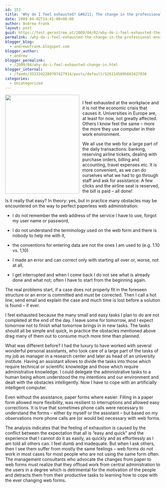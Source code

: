 ```yaml
---
id: 153
title: 'Why do I feel exhausted? &#8211; The change in the professional environment caused by technological change'
date: 2009-04-02T14:41:00+00:00
author: Andrew Frank
layout: post
guid: https://test.gerastree.at/2009/04/02/why-do-i-feel-exhausted-the-change-in-the-professional-environment-caused-by-technological-change/
permalink: /why-do-i-feel-exhausted-the-change-in-the-professional-environment-caused-by-technological-change/
blogger_blog:
  - andrewufrank.blogspot.com
blogger_author:
  - andrew
blogger_permalink:
  - /2009/04/why-do-i-feel-exhausted-change-in.html
blogger_internal:
  - /feeds/3533242289707427914/posts/default/5261145895663427836
categories:
  - Uncategorized
---
```

<a href="http://1.bp.blogspot.com/_Z6mNar6sZs4/SdTRjGMC6-I/AAAAAAAAAAk/d6nfp4ZScO4/s1600-h/CIMG8504.JPG"><img style="margin: 0pt 10px 10px 0pt; float: left; cursor: pointer; width: 240px; height: 320px;" src="http://1.bp.blogspot.com/_Z6mNar6sZs4/SdTRjGMC6-I/AAAAAAAAAAk/d6nfp4ZScO4/s320/CIMG8504.JPG" alt="" id="BLOGGER_PHOTO_ID_5320107460718160866" border="0" /></a><br />        I feel exhausted at the workplace and it is not the economic crisis that causes it. Universities in Europe are, at least for now, not greatly affected. Others I know feel the same – more the more they use computer in their work environment.   <p style="margin-bottom: 0cm;">We all use the web for a large part of the daily transactions: banking, reserving airline tickets, dealing with purchase orders, billing and accounting, travel expenses etc. It is more convenient, as we can do ourselves what we had to go through staff and ask for assistance. A few clicks and the airline seat is reserved, the bill is paid – all done!</p> <p style="margin-bottom: 0cm;">Is it really that easy? In theory: yes, but in practice many obstacles may be encountered on the way to perfect paperless web administration:</p> <ul><li><p style="margin-bottom: 0cm;">I do not remember the web address  of the service I have to use, forgot my user name or password,</p>  </li><li><p style="margin-bottom: 0cm;">I do not understand the  terminology used on the web form and there is nobody to help me with  it,</p>  </li><li><p style="margin-bottom: 0cm;">the conventions for entering data  are not the ones I am used to (e.g. 1.10 vs. 1,10)</p>  </li><li><p style="margin-bottom: 0cm;">I made an error and can correct  only with starting all over or, worse, not at all,</p>  </li><li><p style="margin-bottom: 0cm;">I get interrupted and when I come  back I do not see what is already done and what not; often I have to  start from the beginning again.</p> </li></ul> <p style="margin-bottom: 0cm;">The real problems start, if a case does not properly fit in the foreseen structure or an error is committed and must be corrected. Then I  call a hot line, send email and explain the case and much time is lost before a solution is found – if ever.  </p>  <p style="margin-bottom: 0cm;">I feel exhausted because the many small and easy tasks I plan to do are not completed at the end of the  day. I leave some for tomorrow, and I expect tomorrow not to finish what tomorrow brings in in new tasks. The tasks should all be simple and quick, in practice the obstacles mentioned above drag many of them out to consume much more time than planned.</p>  <p style="margin-bottom: 0cm;">What was different before? I had the luxury to have worked with several wonderful personal assistants, who took care of a large part of the tasks of my job as manager in a research center and later as head of an university institute. Having an assistant allows to divide the tasks into those which require technical or scientific knowledge and those which require administrative knowledge. I could delegate the administrative tasks to a human being whom understood the my intentions and our environment and dealt with the obstacles intelligently. Now I have to cope with an artificially intelligent computer.</p>  <p style="margin-bottom: 0cm;">Even without the assistance, paper forms where easier: Filling in a paper form allowed more flexibility, was resilient to interruptions and allowed easy corrections. It is true that sometimes phone calls were necessary to understand the forms – either by myself or the assistant – but based on my observations more phone calls are (or would be) necessary with web forms.</p>  <p style="margin-bottom: 0cm;">The analysis indicates that the feeling of exhaustion is caused by the conflict between the expectation that all is “easy and quick” and the experience that I cannot do it as easily, as quickly and as effortlessly as I am told all others can. I feel dumb and inadequate. But when I ask others, then I see them suffer from mostly the same feelings – web forms do not work in most cases for most people who are not using the same form often. The management consultants who advocate the changes from paper to web forms must realize that they offload work from central administration to the users in a degree which is detrimental for the motivation of the people and detracts them from their productive tasks to learning how to cope with the ever changing web forms.</p>